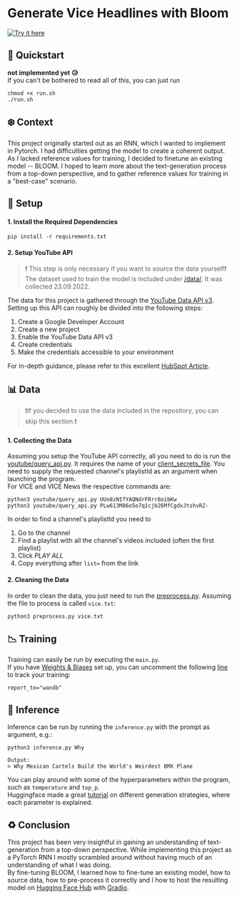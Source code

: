 # Generate Vice Headlines with Bloom
[![Try it here](https://img.shields.io/badge/%F0%9F%A4%97-Try%20it%20here!-yellow)](https://huggingface.co/spaces/marcderbauer/vice-headlines)
  
## :runner: Quickstart
  <b> not implemented yet :disappointed_relieved:</b>  
  If you can't be bothered to read all of this, you can just run
  ```
  chmod +x run.sh
  ./run.sh
  ```

## :snowflake: Context
This project originally started out as an RNN, which I wanted to implement in Pytorch. 
I had difficulties getting the model to create a coherent output. As I lacked reference values for training, I decided to finetune an existing model -- BLOOM. I hoped to learn more about the text-generation process from a top-down perspective, and to gather reference values for training in a "best-case" scenario.    
  
  
## :robot: Setup
#### 1. Install the Required Dependencies  
    pip install -r requirements.txt
#### 2. Setup YouTube API
  > :heavy_exclamation_mark: This step is only necessary if you want to source the data yourself:heavy_exclamation_mark:   
  The dataset used to train the model is included under [/data/](/data/). It was collected 23.09.2022.  
    
  The data for this project is gathered through the [YouTube Data API v3](https://developers.google.com/youtube/v3).
  Setting up this API can roughly be divided into the following steps:  
  <ol>  
    <li>Create a Google Developer Account
    <li>Create a new project
    <li>Enable the YouTube Data API v3
    <li>Create credentials
    <li>Make the credentials accessible to your environment 
  </ol>  
    
  For in-depth guidance, please refer to this excellent [HubSpot Article](https://blog.hubspot.com/website/how-to-get-youtube-api-key).   
  
  
## :bar_chart: Data
> :heavy_exclamation_mark:If you decided to use the data included in the repository, you can skip this section.:heavy_exclamation_mark:  

#### 1. Collecting the Data  
  Assuming you setup the YouTube API correctly, all you need to do is run the [youtube/query_api.py](youtube/query_api.py). 
  It requires the name of your [client_secrets_file](https://github.com/marcderbauer/bloom/blob/27b80f7fbe63f463ca9941cb23454d78e55fed4b/youtube/query_api.py#L24).
  You need to supply the requested channel's playlistId as an argument when launching the program.  
  For VICE and VICE News the respective commands are:
  ```
  python3 youtube/query_api.py UUn8zNIfYAQNdrFRrr8oibKw
  python3 youtube/query_api.py PLw613M86o5o7q1cjb26MfCgdxJtshvRZ-
  ```
  In order to find a channel's playlistId you need to  
  <ol>
    <li>Go to the channel
    <li>Find a playlist with all the channel's videos included (often the first playlist)
    <li>Click <em>PLAY ALL</em>
    <li>Copy everything after <code>list=</code> from the link
  </ol>
  
#### 2. Cleaning the Data  
  In order to clean the data, you just need to run the [preprocess.py](preprocess.py).
  Assuming the file to process is called <code>vice.txt</code>:
  ```
  python3 preprocess.py vice.txt
  ```
    
## :chart_with_downwards_trend: Training
  Training can easily be run by executing the <code>main.py</code>.  
  If you have [Weights & Biases](https://wandb.ai) set up, you can uncomment the following [line](https://github.com/marcderbauer/bloom/blob/27b80f7fbe63f463ca9941cb23454d78e55fed4b/main.py#L72) to track your training:
  ```
  report_to="wandb"
  ```

## :moyai: Inference
  Inference can be run by running the <code>inference.py</code> with the prompt as argument, e.g.:
  ```
  python3 inference.py Why
  
  Output:
  > Why Mexican Cartels Build the World's Weirdest BMX Plane 
  ```
  You can play around with some of the hyperparameters within the program, such as <code>temperature</code> and <code>top_p</code>.  
  Huggingface made a great [tutorial](https://huggingface.co/blog/how-to-generate) on different generation strategies, where each parameter is explained.

## :recycle: Conclusion
  This project has been very insightful in gaining an understanding of text-generation from a top-down perspective. While implementing this project as a PyTorch RNN I mostly scrambled around without having much of an understanding of what I was doing.  
  By fine-tuning BLOOM, I learned how to fine-tune an existing model, how to source data, how to pre-process it correctly and I how to host the resulting model on [Hugging Face Hub](https://huggingface.co/spaces/marcderbauer/vice-headlines) with [Gradio](https://gradio.app/).
